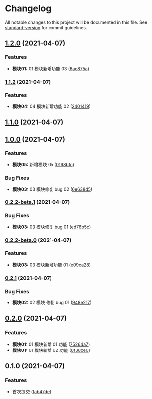 # Changelog

All notable changes to this project will be documented in this file. See [standard-version](https://github.com/conventional-changelog/standard-version) for commit guidelines.

## [1.2.0](https://github.com/xiaoYown/changelog-eg/compare/v1.1.2...v1.2.0) (2021-04-07)


### Features

* **模块01:** 01 模块新增功能 03 ([6ac875a](https://github.com/xiaoYown/changelog-eg/commit/6ac875a15ee9b459427613d7d70a4762e4137f44))

### [1.1.2](https://gitee.com/xiaoYown/changelog_use/compare/v1.1.0...v1.1.2) (2021-04-07)


### Features

* **模块04:** 04 模块新增功能 02 ([2401419](https://gitee.com/xiaoYown/changelog_use/commit/2401419f10805f02ac5eccc7d796c7e1fd493175))

## [1.1.0](https://gitee.com/xiaoYown/changelog_use/compare/v1.0.0...v1.1.0) (2021-04-07)

## [1.0.0](https://gitee.com/xiaoYown/changelog_use/compare/v0.2.2-beta.1...v1.0.0) (2021-04-07)


### Features

* **模块05:** 新增模块 05 ([0168bfc](https://gitee.com/xiaoYown/changelog_use/commit/0168bfc3ad4fccf21b22dbf8c6b743cc7bbad966))


### Bug Fixes

* **模块03:** 03 模块修复 bug 02 ([6e638d5](https://gitee.com/xiaoYown/changelog_use/commit/6e638d56ff8d9826c6cdae089f26ee41b91964b3))

### [0.2.2-beta.1](https://gitee.com/xiaoYown/changelog_use/compare/v0.2.2-beta.0...v0.2.2-beta.1) (2021-04-07)


### Bug Fixes

* **模块03:** 03 模块修复 bug 01 ([ed76b5c](https://gitee.com/xiaoYown/changelog_use/commit/ed76b5c83296bf7dff9592b69c01c40c3a0577ba))

### [0.2.2-beta.0](https://gitee.com/xiaoYown/changelog_use/compare/v0.2.1...v0.2.2-beta.0) (2021-04-07)


### Features

* **模块03:** 03 模块新增功能 01 ([e09ca28](https://gitee.com/xiaoYown/changelog_use/commit/e09ca28833667806ce81bb4d50f31992b3aca043))

### [0.2.1](https://gitee.com/xiaoYown/changelog_use/compare/v0.2.0...v0.2.1) (2021-04-07)


### Bug Fixes

* **模块02:** 02 模块 修复 bug 01 ([948e217](https://gitee.com/xiaoYown/changelog_use/commit/948e217a4811f82fe446a9de223a80d04be5d3cd))

## [0.2.0](https://gitee.com/xiaoYown/changelog_use/compare/v0.1.0...v0.2.0) (2021-04-07)


### Features

* **模块01:** 01 模块新增 01 功能 ([75264a7](https://gitee.com/xiaoYown/changelog_use/commit/75264a76402493e3da846d082cb7b920b4577615))
* **模块01:** 01 模块新增 02 功能 ([8f38ce0](https://gitee.com/xiaoYown/changelog_use/commit/8f38ce0ff35d4abb661e6a2b139c105ed2d76634))

## 0.1.0 (2021-04-07)


### Features

* 首次提交 ([fab47de](https://gitee.com/xiaoYown/changelog_use/commit/fab47de64e2296cacf374c91fe413728ce66ed46))
